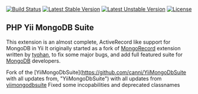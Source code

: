 [![Build Status](https://travis-ci.org/urakozz/yii-mongo-db-suite.svg?branch=1.3.7)](https://travis-ci.org/urakozz/yii-mongo-db-suite)
[![Latest Stable Version](https://poser.pugx.org/kozz/yii-mongo-db-suite/v/stable.svg)](https://packagist.org/packages/kozz/yii-mongo-db-suite)
[![Latest Unstable Version](https://poser.pugx.org/kozz/yii-mongo-db-suite/v/unstable.svg)](https://packagist.org/packages/kozz/yii-mongo-db-suite)
[![License](http://img.shields.io/packagist/l/kozz/yii-mongo-db-suite.svg)](https://packagist.org/packages/kozz/yii-mongo-db-suite)

## PHP Yii MongoDB Suite

This extension is an almost complete, ActiveRecord like support for MongoDB in Yii
It originally started as a fork of [MongoRecord](www.yiiframework.com/extension/mongorecord "MongoRecord")
extension written by [tyohan](http://www.yiiframework.com/user/31/ "tyohan"),
to fix some major bugs, and add full featured suite for [MongoDB](http://www.mongodb.org "MongoDB") developers.

Fork of the [YiiMongoDbSuite](https://github.com/canni/YiiMongoDbSuite with all updates from, "YiiMongoDbSuite") with all updates from  [yiimongodbsuite](https://bitbucket.org/mintao/yiimongodbsuite.git, "yiimongodbsuite")
Fixed some incopabilities and deprecated classnames
